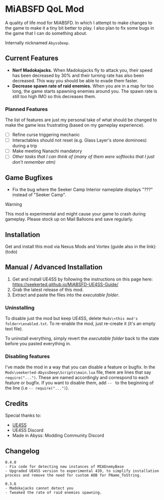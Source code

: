 # MiABSFD QoL Mod

A quality of life mod for MiABSFD. In which I attempt to make changes to the game to make it a tiny bit better to play. I also plan to fix some bugs in the game that I can do something about.

Internally nicknamed `AbyssDeep`.

## Current Features

- **Nerf Madokajacks.** When Madokajacks fly to attack you, their speed has been decreased by 30% and their turning rate has also been decreased. This way you should be able to evade them faster.
- **Decrease spawn rate of raid enemies.** When you are in a map for too long, the game starts spawning enemies around you. The spawn rate is still too high IMO so this decreases them.

### Planned Features

The list of features are just my personal take of what should be changed to make the game less frustrating (based on my gameplay experience).

- [ ] Refine curse triggering mechanic
- [ ] Interactables should not reset (e.g. Glass Layer's stone dominoes) during a trip
- [ ] Make meeting Nanachi mandatory
- [ ] *Other tasks that I can think of (many of them were softlocks that I just don't remember atm)*

## Game Bugfixes

- Fix the bug where the Seeker Camp Interior nameplate displays "???" instead of "Seeker Camp".

> [!WARNING]
> This mod is experimental and might cause your game to crash during gameplay. Please stock up on Mail Balloons and save regularly.

## Installation

Get and install this mod via Nexus Mods and Vortex (guide also in the link): (todo)

## Manual / Advanced Installation

1. Get and install UE4SS by following the instructions on this page here: <https://seekerted.github.io/MiABSFD-UE4SS-Guide/>
1. Grab the latest release of this mod.
1. Extract and paste the files into the _executable folder_.

### Uninstalling

To disable just the mod but keep UE4SS, delete `Mods\<this mod's folder>\enabled.txt`. To re-enable the mod, just re-create it (it's an empty text file).

To uninstall everything, simply revert the _executable folder_ back to the state before you pasted everything in.

### Disabling features

I've made the mod in a way that you can disable a feature or bugfix. In the `Mods\seekerted-AbyssDeep\Scripts\main.lua` file, there are lines that say `require("...")`. These are named accordingly and correspond to each feature or bugfix. If you want to disable them, add `-- ` to the beginning of the line (i.e `-- require("...")`).

## Credits

Special thanks to:
- [UE4SS](https://github.com/UE4SS-RE/RE-UE4SS)
- UE4SS Discord
- Made in Abyss: Modding Community Discord

## Changelog

```text
0.4.0
- Fix code for detecting new instances of MIAEnemyBase
- Upgraded UE4SS version to experimental 439, to simplify installation process and remove the need for custom AOB for FName_ToString.

0.3.6
- Madokajacks cannot detect you
- Tweaked the rate of raid enemies spawning.
```